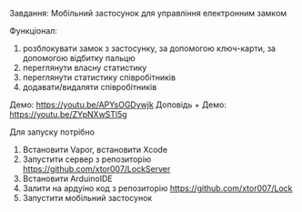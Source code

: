 Завдання: Мобільний застосунок для управління електронним замком

Функціонал:
1) розблокувати замок з застосунку, за допомогою ключ-карти, за допомогою відбитку пальцю
2) переглянути власну статистику
3) переглянути статистику співробітників
4) додавати/видаляти співробітників

Демо: https://youtu.be/APYsOGDywjk
Доповідь + Демо: https://youtu.be/ZYpNXwSTl5g

Для запуску потрібно
1) Встановити Vapor, встановити Xcode
2) Запустити сервер з репозиторію https://github.com/xtor007/LockServer
3) Встановити ArduinoIDE
4) Залити на ардуіно код з репозиторію https://github.com/xtor007/Lock
5) Запустити мобільний застосунок
